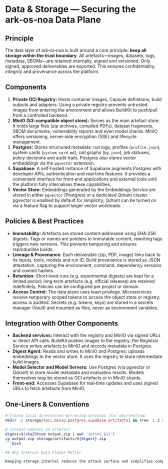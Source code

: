 # Data & Storage — Securing the ark‑os‑noa Data Plane

## Principle

The data layer of ark‑os‑noa is built around a core principle: **keep all storage within the trust boundary**.  All artefacts—images, datasets, logs, metadata, SBOMs—are retained internally, signed and versioned.  Only signed, approved deliverables are exported.  This ensures confidentiality, integrity and provenance across the platform.

## Components

1. **Private OCI Registry:** Hosts container images, Capsule definitions, build outputs and adapters.  Using a private registry prevents untrusted images from entering the environment and allows BuildKit to push/pull from a controlled backend.
2. **MinIO (S3‑compatible object store):** Serves as the main artefact store.  It holds large files (zip archives, compiled PDFs), dataset fragments, SBOM documents, vulnerability reports and even model shards.  MinIO offers versioning, server‑side encryption (SSE) and lifecycle management.
3. **Postgres:** Stores structured metadata: run logs, profiles (`profile.json`), system cards (`system_card.md`), call graphs (`kg.json`), job statuses, policy decisions and audit trails.  Postgres also stores vector embeddings via the `pgvector` extension.
4. **Supabase:** A self‑hosted instance of Supabase augments Postgres with developer APIs, authentication and real‑time features.  It provides a convenient interface for front‑end applications and external tools until the platform fully internalises these capabilities.
5. **Vector Store:** Embeddings generated by the Embeddings Service are stored in either `pgvector` (Postgres) or a dedicated Qdrant cluster.  pgvector is enabled by default for simplicity; Qdrant can be turned on via a feature flag to support larger vector workloads.

## Policies & Best Practices

* **Immutability:** Artefacts are stored content‑addressed using SHA‑256 digests.  Tags or names are pointers to immutable content; rewriting tags triggers new versions.  This prevents tampering and ensures reproducible builds.
* **Lineage & Provenance:** Each deliverable (zip, PDF, image) links back to its inputs, tools, models and run ID.  Build provenance is stored as JSON attestation, capturing the environment, command, dependency versions and commit hashes.
* **Retention:** Short‑lived runs (e.g. experimental digests) are kept for a limited period; long‑term artefacts (e.g. official releases) are retained indefinitely.  Policies can be configured per project or domain.
* **Access Control:** The data plane uses least privilege.  Microservices receive temporary scoped tokens to access the object store or registry; access is audited.  Secrets (e.g. tokens, keys) are stored in a secrets manager (Vault) and mounted as files, never as environment variables.

## Integration with Other Components

- **Backend services:** Interact with the registry and MinIO via signed URLs or direct API calls.  BuildKit pushes images to the registry; the Registrar Service writes artefacts to MinIO and records metadata in Postgres.
- **Digest Agent:** Reads and writes to MinIO and Postgres; uploads embeddings to the vector store.  It uses the registry to store intermediate build images.
- **Model Selector and Model Servers:** Use Postgres (via pgvector or Qdrant) to store model metadata and evaluation results.  Models themselves may be stored as OCI artefacts or in MinIO shards.
- **Front‑end:** Accesses Supabase for real‑time updates and uses signed URLs to fetch artefacts from MinIO.

## One‑Liners & Conventions

```bash
# Create local directories mirroring services (for dev/testing)
mkdir -p storage/{oci,minio,postgres,supabase,artifacts} && tree -L 2 storage || ls -R storage

# Content‑address an artefact
digest=$(sha256sum output.zip | awk '{print $1}')
cp output.zip storage/artifacts/${digest}.zip
```bash

## Why Internal Data Planes Matter

Keeping storage internal reduces the attack surface and simplifies compliance.  Data never leaves the environment without explicit signing and approval.  When combined with provenance tracking, this approach ensures that every piece of data can be traced back to its origin and verified—critical for regulated environments and supply‑chain integrity.
